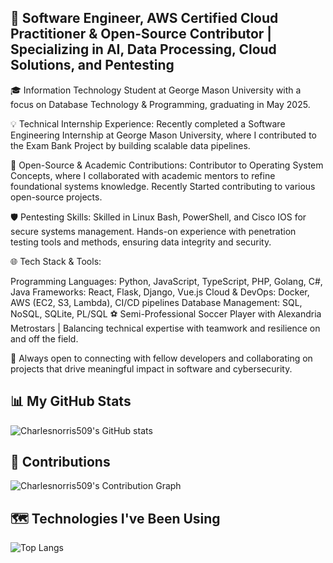 ## 🚀 Software Engineer, AWS Certified Cloud Practitioner & Open-Source Contributor | Specializing in AI, Data Processing, Cloud Solutions, and Pentesting

🎓 Information Technology Student at George Mason University with a focus on Database Technology & Programming, graduating in May 2025.

💡 Technical Internship Experience: Recently completed a Software Engineering Internship at George Mason University, where I contributed to the Exam Bank Project by building scalable data pipelines.

🔧 Open-Source & Academic Contributions: Contributor to Operating System Concepts, where I collaborated with academic mentors to refine foundational systems knowledge. Recently Started contributing to various open-source projects.

🛡️ Pentesting Skills: Skilled in Linux Bash, PowerShell, and Cisco IOS for secure systems management. Hands-on experience with penetration testing tools and methods, ensuring data integrity and security.

🌐 Tech Stack & Tools:

Programming Languages: Python, JavaScript, TypeScript, PHP, Golang, C#, Java
Frameworks: React, Flask, Django, Vue.js
Cloud & DevOps: Docker, AWS (EC2, S3, Lambda), CI/CD pipelines
Database Management: SQL, NoSQL, SQLite, PL/SQL
⚽ Semi-Professional Soccer Player with Alexandria Metrostars | Balancing technical expertise with teamwork and resilience on and off the field.

🔗 Always open to connecting with fellow developers and collaborating on projects that drive meaningful impact in software and cybersecurity.

## 📊 My GitHub Stats

![Charlesnorris509's GitHub stats](https://github-readme-stats.vercel.app/api?username=Charlesnorris509&show_icons=true&theme=radical)

## 🚀 Contributions

![Charlesnorris509's Contribution Graph](https://activity-graph.herokuapp.com/graph?username=Charlesnorris509&theme=github)

## 🗺️ Technologies I've Been Using

![Top Langs](https://github-readme-stats.vercel.app/api/top-langs/?username=Charlesnorris509&layout=compact&theme=radical)

<!--
**Charlesnorris509/Charlesnorris509** is a ✨ _special_ ✨ repository because its `README.md` (this file) appears on your GitHub profile.

Here are some ideas to get you started:

- 🔭 I’m currently working on ...
- 🌱 I’m currently learning ...
- 👯 I’m looking to collaborate on ...
- 🤔 I’m looking for help with ...
- 💬 Ask me about ...
- 📫 How to reach me: ...
- 😄 Pronouns: ...
- ⚡ Fun fact: ...
-->

<!--
**Charlesnorris509/Charlesnorris509** is a ✨ _special_ ✨ repository because its `README.md` (this file) appears on your GitHub profile.

Here are some ideas to get you started:

- 🔭 I’m currently working on ...
- 🌱 I’m currently learning ...
- 👯 I’m looking to collaborate on ...
- 🤔 I’m looking for help with ...
- 💬 Ask me about ...
- 📫 How to reach me: ...
- 😄 Pronouns: ...
- ⚡ Fun fact: ...
-->
